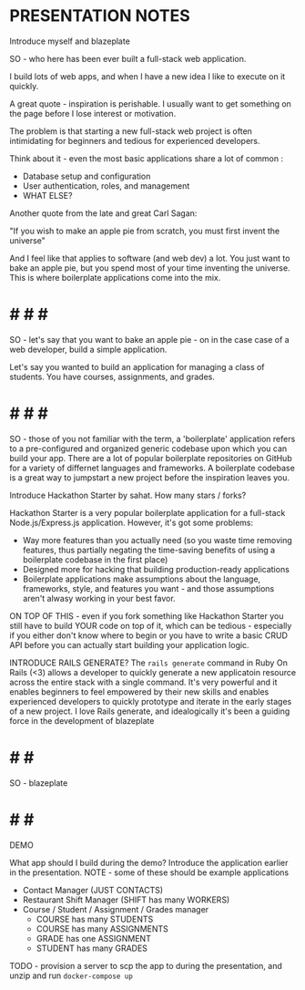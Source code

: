 # PRESENTATION NOTES

Introduce myself and blazeplate

SO - who here has been ever built a full-stack web application.

I build lots of web apps, and when I have a new idea I like to execute on it quickly.

A great quote - inspiration is perishable. I usually want to get something on the page before I lose interest or motivation.

The problem is that starting a new full-stack web project is often intimidating for beginners and tedious for experienced developers.

Think about it - even the most basic applications share a lot of common :
- Database setup and configuration
- User authentication, roles, and management
- WHAT ELSE?

Another quote from the late and great Carl Sagan:

"If you wish to make an apple pie from scratch, you must first invent the universe"

And I feel like that applies to software (and web dev) a lot. You just want to bake an apple pie, but you spend most of your time inventing the universe. This is where boilerplate applications come into the mix.

# # # # #

SO - let's say that you want to bake an apple pie - on in the case case of a web developer, build a simple application.

Let's say you wanted to build an application for managing a class of students. You have courses, assignments, and grades.

# # # # #

SO - those of you not familiar with the term, a 'boilerplate' application refers to a pre-configured and organized generic codebase upon which you can build your app. There are a lot of popular boilerplate repositories on GitHub for a variety of differnet languages and frameworks. A boilerplate codebase is a great way to jumpstart a new project before the inspiration leaves you.

Introduce Hackathon Starter by sahat. How many stars / forks?

Hackathon Starter is a very popular boilerplate application for a full-stack Node.js/Express.js application. However, it's got some problems:
- Way more features than you actually need (so you waste time removing features, thus partially negating the time-saving benefits of using a boilerplate codebase in the first place)
- Designed more for hacking that building production-ready applications
- Boilerplate applications make assumptions about the language, frameworks, style, and features you want - and those assumptions aren't alwasy working in your best favor.

ON TOP OF THIS - even if you fork something like Hackathon Starter you still have to build YOUR code on top of it, which can be tedious - especially if you either don't know where to begin or you have to write a basic CRUD API before you can actually start building your application logic.

INTRODUCE RAILS GENERATE?
The `rails generate` command in Ruby On Rails (<3) allows a developer to quickly generate a new applicatoin resource across the entire stack with a single command. It's very powerful and it enables beginners to feel empowered by their new skills and enables experienced developers to quickly prototype and iterate in the early stages of a new project. I love Rails generate, and idealogically it's been a guiding force in the development of blazeplate

# # # #

SO - blazeplate


# # # #

DEMO

What app should I build during the demo? Introduce the application earlier in the presentation.
NOTE - some of these should be example applications
- Contact Manager (JUST CONTACTS)
- Restaurant Shift Manager (SHIFT has many WORKERS)
- Course / Student / Assignment / Grades manager
  - COURSE has many STUDENTS
  - COURSE has many ASSIGNMENTS
  - GRADE has one ASSIGNMENT
  - STUDENT has many GRADES

TODO - provision a server to scp the app to during the presentation, and unzip and run `docker-compose up`
